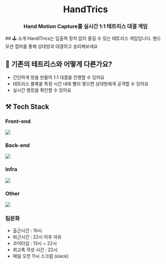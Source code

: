 <div align="center">

# HandTrics

### **Hand Motion Capture를 실시간 1:1 테트리스 대결 게임**
</div>
## 🕹️ 소개
HandlTrics는 입출력 장치 없이 즐길 수 있는 테트리스 게임입니다.
핸드 모션 캡처를 통해 상대방과 대결하고 승리해보세요

## 🤔 기존의 테트리스와 어떻게 다른가요?
- 간단하게 방을 만들어 1:1 대결을 진행할 수 있어요 
- 테트리스 블록을 특정 시간 내에 빨리 쌓으면 상대방에게 공격할 수 있어요
- 실시간 랭킹을 확인할 수 있어요

## ⚒️ Tech Stack

### Front-end
![](image/front.png)

### Back-end
![](image/back.png)

### Infra
![](image/infra.png)

### Other
![](image/other.png)

### 팀문화
- 출근시간 : 10시
- 퇴근시간 : 22시 이후 자유
- 코어타임 : 13시 ~ 22시
- 회고록 작성 시간 : 22시
- 매일 오전 11시 스크럼 (slack)

</div>
